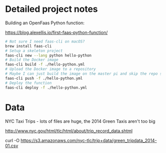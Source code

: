 # Detailed project notes

Building an OpenFaas Python function:

<https://blog.alexellis.io/first-faas-python-function/>

```bash
# Not sure I need faas-cli on macOS?
brew install faas-cli
# Setup a skeleton project
faas-cli new --lang python hello-python
# Build the Docker image
faas-cli build -f ./hello-python.yml
# Upload the Docker image to a repository
# Maybe I can just build the image on the master pi and skip the repo step
faas-cli push -f ./hello-python.yml
# Deploy the function
faas-cli deploy -f ./hello-python.yml
```

# Data

NYC Taxi Trips - lots of files are huge, the 2014 Green Taxis aren't too big

<http://www.nyc.gov/html/tlc/html/about/trip_record_data.shtml>

curl -O https://s3.amazonaws.com/nyc-tlc/trip+data/green_tripdata_2014-01.csv

